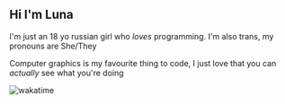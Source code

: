 ## Hi I'm Luna  
I'm just an 18 yo russian girl who *loves* programming. I'm also trans, my pronouns are She/They

Computer graphics is my favourite thing to code, I just love that you can *actually* see what you're doing

![wakatime](https://wakatime.com/badge/user/31b6db48-df50-4e7f-b450-e41a3a005d97.svg)
